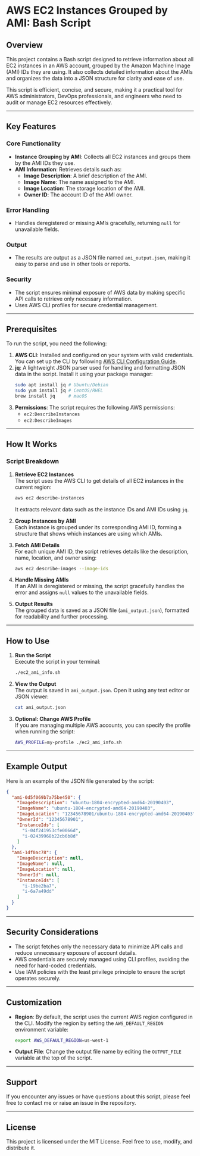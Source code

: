 
# AWS EC2 Instances Grouped by AMI: Bash Script

## Overview

This project contains a Bash script designed to retrieve information about all EC2 instances in an AWS account, grouped by the Amazon Machine Image (AMI) IDs they are using. It also collects detailed information about the AMIs and organizes the data into a JSON structure for clarity and ease of use.

This script is efficient, concise, and secure, making it a practical tool for AWS administrators, DevOps professionals, and engineers who need to audit or manage EC2 resources effectively.

---

## Key Features

### **Core Functionality**
- **Instance Grouping by AMI**: Collects all EC2 instances and groups them by the AMI IDs they use.  
- **AMI Information**: Retrieves details such as:
  - **Image Description**: A brief description of the AMI.
  - **Image Name**: The name assigned to the AMI.
  - **Image Location**: The storage location of the AMI.
  - **Owner ID**: The account ID of the AMI owner.

### **Error Handling**
- Handles deregistered or missing AMIs gracefully, returning `null` for unavailable fields.

### **Output**
- The results are output as a JSON file named `ami_output.json`, making it easy to parse and use in other tools or reports.

### **Security**
- The script ensures minimal exposure of AWS data by making specific API calls to retrieve only necessary information.
- Uses AWS CLI profiles for secure credential management.

---

## Prerequisites

To run the script, you need the following:

1. **AWS CLI**: Installed and configured on your system with valid credentials. You can set up the CLI by following [AWS CLI Configuration Guide](https://docs.aws.amazon.com/cli/latest/userguide/cli-chap-configure.html).  
2. **jq**: A lightweight JSON parser used for handling and formatting JSON data in the script. Install it using your package manager:
   ```bash
   sudo apt install jq # Ubuntu/Debian
   sudo yum install jq # CentOS/RHEL
   brew install jq     # macOS
   ```
3. **Permissions**: The script requires the following AWS permissions:
   - `ec2:DescribeInstances`
   - `ec2:DescribeImages`

---

## How It Works

### **Script Breakdown**
1. **Retrieve EC2 Instances**  
   The script uses the AWS CLI to get details of all EC2 instances in the current region:
   ```bash
   aws ec2 describe-instances
   ```
   It extracts relevant data such as the instance IDs and AMI IDs using `jq`.

2. **Group Instances by AMI**  
   Each instance is grouped under its corresponding AMI ID, forming a structure that shows which instances are using which AMIs.

3. **Fetch AMI Details**  
   For each unique AMI ID, the script retrieves details like the description, name, location, and owner using:
   ```bash
   aws ec2 describe-images --image-ids
   ```

4. **Handle Missing AMIs**  
   If an AMI is deregistered or missing, the script gracefully handles the error and assigns `null` values to the unavailable fields.

5. **Output Results**  
   The grouped data is saved as a JSON file (`ami_output.json`), formatted for readability and further processing.

---

## How to Use

1. **Run the Script**  
   Execute the script in your terminal:
   ```bash
   ./ec2_ami_info.sh
   ```

2. **View the Output**  
   The output is saved in `ami_output.json`. Open it using any text editor or JSON viewer:
   ```bash
   cat ami_output.json
   ```

3. **Optional: Change AWS Profile**  
   If you are managing multiple AWS accounts, you can specify the profile when running the script:
   ```bash
   AWS_PROFILE=my-profile ./ec2_ami_info.sh
   ```

---

## Example Output

Here is an example of the JSON file generated by the script:

```json
{
  "ami-0d5f069b7a75be450": {
    "ImageDescription": "ubuntu-1804-encrypted-amd64-20190403",
    "ImageName": "ubuntu-1804-encrypted-amd64-20190403",
    "ImageLocation": "12345678901/ubuntu-1804-encrypted-amd64-20190403",
    "OwnerId": "12345678901",
    "InstanceIds": [
      "i-04f241953cfe0066d",
      "i-02439968b22cb6b8d"
    ]
  },
  "ami-1df0ac78": {
    "ImageDescription": null,
    "ImageName": null,
    "ImageLocation": null,
    "OwnerId": null,
    "InstanceIds": [
      "i-19be2ba7",
      "i-6a7a49dd"
    ]
  }
}
```

---

## Security Considerations

- The script fetches only the necessary data to minimize API calls and reduce unnecessary exposure of account details.
- AWS credentials are securely managed using CLI profiles, avoiding the need for hard-coded credentials.
- Use IAM policies with the least privilege principle to ensure the script operates securely.

---

## Customization

- **Region**: By default, the script uses the current AWS region configured in the CLI. Modify the region by setting the `AWS_DEFAULT_REGION` environment variable:
  ```bash
  export AWS_DEFAULT_REGION=us-west-1
  ```

- **Output File**: Change the output file name by editing the `OUTPUT_FILE` variable at the top of the script.

---

## Support

If you encounter any issues or have questions about this script, please feel free to contact me or raise an issue in the repository.

---

## License

This project is licensed under the MIT License. Feel free to use, modify, and distribute it.
